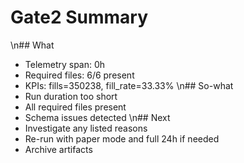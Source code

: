 ﻿# Gate2 Summary
\n## What
- Telemetry span: 0h
- Required files: 6/6 present
- KPIs: fills=350238, fill_rate=33.33%
\n## So-what
- Run duration too short
- All required files present
- Schema issues detected
\n## Next
- Investigate any listed reasons
- Re-run with paper mode and full 24h if needed
- Archive artifacts
